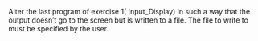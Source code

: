Alter the last program of exercise 1( Input_Display) in such a way that the output doesn’t go to the screen but is written to a file. The file to write to must be specified by the user.